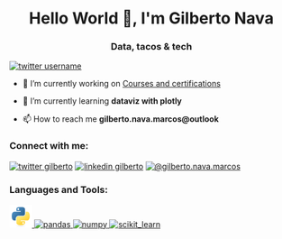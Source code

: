<h1 align="center">Hello World 🤗, I'm Gilberto Nava</h1>
<h3 align="center">Data, tacos & tech</h3>

<p align="left"> <a href="https://twitter.com/Gilberto_NM" target="blank"><img src="https://img.shields.io/twitter/follow/gilberto_nm?logo=twitter&style=for-the-badge" alt="twitter username" /></a> </p>


- 🔭 I’m currently working on [Courses and certifications](https://delicious-bramble-e5f.notion.site/Cursos-y-Certificaciones-2724ba2bb3b4401ea682e10ff2f1652d)

- 🌱 I’m currently learning **dataviz with plotly**

- 📫 How to reach me **gilberto.nava.marcos@outlook**


<h3 align="left">Connect with me:</h3>
<p align="left">

<a href="https://twitter.com/Gilberto_NM" target="blank"><img align="center" src="https://raw.githubusercontent.com/rahuldkjain/github-profile-readme-generator/master/src/images/icons/Social/twitter.svg" alt="twitter gilberto" height="30" width="40" /></a>
<a href="https://www.linkedin.com/in/gilberto-nava-marcos/" target="blank"><img align="center" src="https://raw.githubusercontent.com/rahuldkjain/github-profile-readme-generator/master/src/images/icons/Social/linked-in-alt.svg" alt="linkedin gilberto" height="30" width="40" /></a>
<a href="https://medium.com/@gilberto.nava.marcos" target="blank"><img align="center" src="https://cdn4.iconfinder.com/data/icons/social-media-2210/24/Medium-512.png" alt="@gilberto.nava.marcos" height="40" width="40" /></a>

</p>

<h3 align="left">Languages and Tools:</h3>
<p align="left">   <a href="https://www.python.org" target="_blank"> <img src="https://raw.githubusercontent.com/devicons/devicon/master/icons/python/python-original.svg" alt="python" width="40" height="40"/> </a> <a href="https://pandas.pydata.org/" target="_blank"> <img src="https://upload.wikimedia.org/wikipedia/commons/thumb/2/22/Pandas_mark.svg/250px-Pandas_mark.svg.png" alt="pandas" width="40" height="40"/> </a> <a href="https://numpy.org//" target="_blank"> <img src="https://numpy.org/images/logo.svg" alt="numpy" width="40" height="40"/></a><a href="https://scikit-learn.org/" target="_blank"> <img src="https://upload.wikimedia.org/wikipedia/commons/0/05/Scikit_learn_logo_small.svg" alt="scikit_learn" width="40" height="40"/> </a></p>
